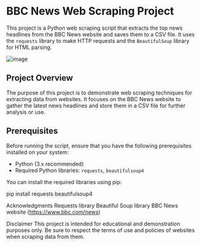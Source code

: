 # BBC News Web Scraping Project

This project is a Python web scraping script that extracts the top news headlines from the BBC News website and saves them to a CSV file. It uses the `requests` library to make HTTP requests and the `BeautifulSoup` library for HTML parsing.

![image](https://github.com/SonaAnn/Python_Project/assets/11336104/293ed822-358d-4182-8100-aae221db8013)


## Project Overview

The purpose of this project is to demonstrate web scraping techniques for extracting data from websites. It focuses on the BBC News website to gather the latest news headlines and store them in a CSV file for further analysis or use.

## Prerequisites

Before running the script, ensure that you have the following prerequisites installed on your system:

- Python (3.x recommended)
- Required Python libraries: `requests`, `beautifulsoup4`

You can install the required libraries using pip:

pip install requests beautifulsoup4


Acknowledgments
Requests library
Beautiful Soup library
BBC News website (https://www.bbc.com/news)

Disclaimer
This project is intended for educational and demonstration purposes only. Be sure to respect the terms of use and policies of websites when scraping data from them.

